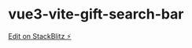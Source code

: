 # vue3-vite-gift-search-bar

[Edit on StackBlitz ⚡️](https://stackblitz.com/edit/vue3-vite-starter-hfvjsc)